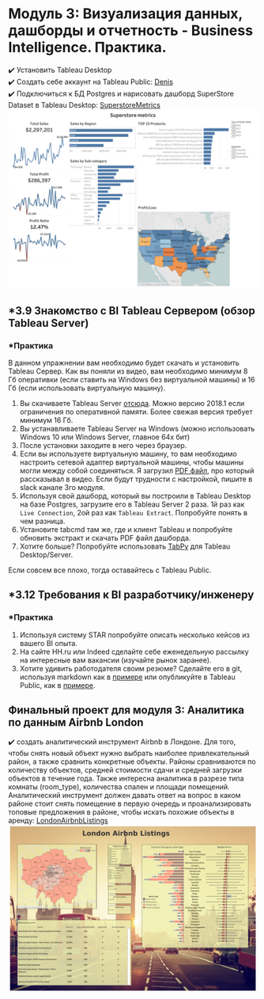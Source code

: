 # Модуль 3: Визуализация данных, дашборды и отчетность - Business Intelligence. Практика.

:heavy_check_mark: Установить Tableau Desktop   
:heavy_check_mark: Создать себе аккаунт на Tableau Public: [Denis](https://public.tableau.com/app/profile/ramis6690)   
:heavy_check_mark: Подключиться к БД Postgres и нарисовать дашборд SuperStore Dataset в Tableau Desktop: [SuperstoreMetrics](https://public.tableau.com/app/profile/ramis6690/viz/SuperstoreMetrics_16401616350250/Superstoremetrics)     
![Alt-](https://github.com/Denis-DL/data-engineering/blob/master/homework/DE101-Module3/Superstore%20metrics.png) 



## *3.9 Знакомство с BI Tableau Сервером (обзор Tableau Server)

### *Практика
В данном упражнении вам необходимо будет скачать и установить Tableau Сервер. Как вы поняли из видео, вам необходимо минимум 8 Гб оперативки (если ставить на Windows без виртуальной машины) и 16 Гб (если использовать виртуальную машину). 

1. Вы скачиваете Tableau Server [отсюда](https://www.tableau.com/support/releases/server). Можно версию 2018.1 если ограничения по оперативной памяти. Более свежая версия требует минимум 16 Гб.
2. Вы устанавливаете Tableau Server на Windows (можно использовать Windows 10 или Windows Server, главное 64x бит)
3. После установки заходите в него через браузер.
4. Если вы используете виртуальную машину, то вам необходимо настроить сетевой адаптер виртуальной машины, чтобы машины могли между собой соединяться. Я загрузил [PDF файл](https://github.com/Data-Learn/data-engineering/blob/master/DE-101%20Modules/Module03/DE%20-%20101%20Lab%203.1/Vmware%20network%20example.pdf), про который рассказывал в видео. Если будут трудности с настройкой, пишите в slack канале 3го модуля.
5. Используя свой дашборд, который вы построили в Tableau Desktop на базе Postgres, загрузите его в Tableau Server 2 раза. 1й раз как `Live Connection`, 2ой раз как `Tableau Extract`. Попробуйте понять в чем разница.
6. Установите tabcmd там же, где и клиент Tableau и попробуйте обновить экстракт и скачать PDF файл дашборда.
7. Хотите больше? Попробуйте использовать [TabPy](https://github.com/tableau/TabPy) для Tableau Desktop/Server.

Если совсем все плохо, тогда оставайтесь с Tableau Public.

## *3.12 Требования к BI разработчику/инженеру

### *Практика
1. Используя систему STAR попробуйте описать несколько кейсов из вашего BI опыта. 
2. На сайте HH.ru или Indeed сделайте себе еженедельную рассылку на интересные вам вакансии (изучайте рынок заранее).
3. Хотите удивить работодателя своим резюме? Сделайте его в git, используя markdown как в [примере](https://elipapa.github.io/markdown-cv/) или опубликуйте в Tableau Public, как в [примере](https://public.tableau.com/en-us/s/interactive-resume-gallery).


## Финальный проект для модуля 3: Аналитика по данным Airbnb London

:heavy_check_mark: создать аналитический инструмент Airbnb в Лондоне. Для того, чтобы снять новый объект нужно выбрать наиболее привлекательный район, а также сравнить конкретные объекты. Районы сравниваются по количеству объектов, средней стоимости сдачи и средней загрузки объектов в течение года. Также интересна аналитика в разрезе типа комнаты (room_type), количества спален и площади помещений. Аналитический инструмент должен давать ответ на вопрос в каком районе стоит снять помещение в первую очередь и проанализировать топовые предложения в районе, чтобы искать похожие объекты в аренду: [LondonAirbnbListings](https://public.tableau.com/app/profile/ramis6690/viz/LondonAirbnbListings/Dashboard2)   
![Alt-](https://github.com/Denis-DL/data-engineering/blob/master/homework/DE101-Module3/LondonAirbnbListings.png) 



